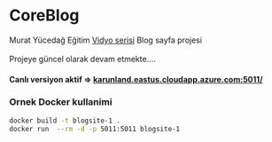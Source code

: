 # CoreBlog
Murat Yücedağ Eğitim [Vidyo serisi](https://www.youtube.com/playlist?list=PLKnjBHu2xXNNkinaVhPqPZG0ubaLN63ci) Blog sayfa projesi
<br>
<br>
Projeye güncel olarak devam etmekte....

#### Canlı versiyon aktif => <a href="http://karunland.eastus.cloudapp.azure.com:5005/" target="_blank">karunland.eastus.cloudapp.azure.com:5011/</a> 

### Ornek Docker kullanimi
```bash
docker build -t blogsite-1 .
docker run  --rm -d -p 5011:5011 blogsite-1
```
